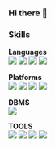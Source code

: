 ### Hi there 👋

### Skills

**Languages**<br>
<img src="https://img.shields.io/badge/python-3776AB?style=flat-square&logo=python&logoColor=white"/> <img src="https://img.shields.io/badge/mysql-4479A1?style=flat-square&logo=mysql&logoColor=white"/>
<img src="https://img.shields.io/badge/html5-E34F26?style=flat-square&logo=html5&logoColor=white"/> <img src="https://img.shields.io/badge/css3-1572B6?style=flat-square&logo=css3&logoColor=white"/> 

**Platforms**<br>
<img src="https://img.shields.io/badge/ubuntu-E95420?style=flat-square&logo=ubuntu&logoColor=white"/> 
<img src="https://img.shields.io/badge/apachehadoop-66CCFF?style=flat-square&logo=apachehadoop&logoColor=white"/> <img src="https://img.shields.io/badge/docker-017CEE?style=flat-square&logo=docker&logoColor=white"/>
<img src="https://img.shields.io/badge/apacheairflow-2496ED?style=flat-square&logo=apacheairflow&logoColor=white"/>

**DBMS**<br>
<img src="https://img.shields.io/badge/mariadb-003545?style=flat-square&logo=mariadb&logoColor=white"/>

**TOOLS**<br>
<img src="https://img.shields.io/badge/amazonaws-232F3E?style=flat-square&logo=amazonaws&logoColor=white"/>
<img src="https://img.shields.io/badge/amazonec2-FF9900?style=flat-square&logo=amazonec2&logoColor=white"/>
<img src="https://img.shields.io/badge/dbeaver-382923?style=flat-square&logo=dbeaver&logoColor=white"/>
<img src="https://img.shields.io/badge/slack-4A154B?style=flat-square&logo=slack&logoColor=white"/>


<!--
**wkdrudals/wkdrudals** is a ✨ _special_ ✨ repository because its `README.md` (this file) appears on your GitHub profile.

Here are some ideas to get you started:
- 🔭 I’m currently working on ...
- 🌱 I’m currently learning ...
- 👯 I’m looking to collaborate on ...
- 🤔 I’m looking for help with ...
- 💬 Ask me about ...
- 📫 How to reach me: ...
- 😄 Pronouns: ...
- ⚡ Fun fact: ...
-->

